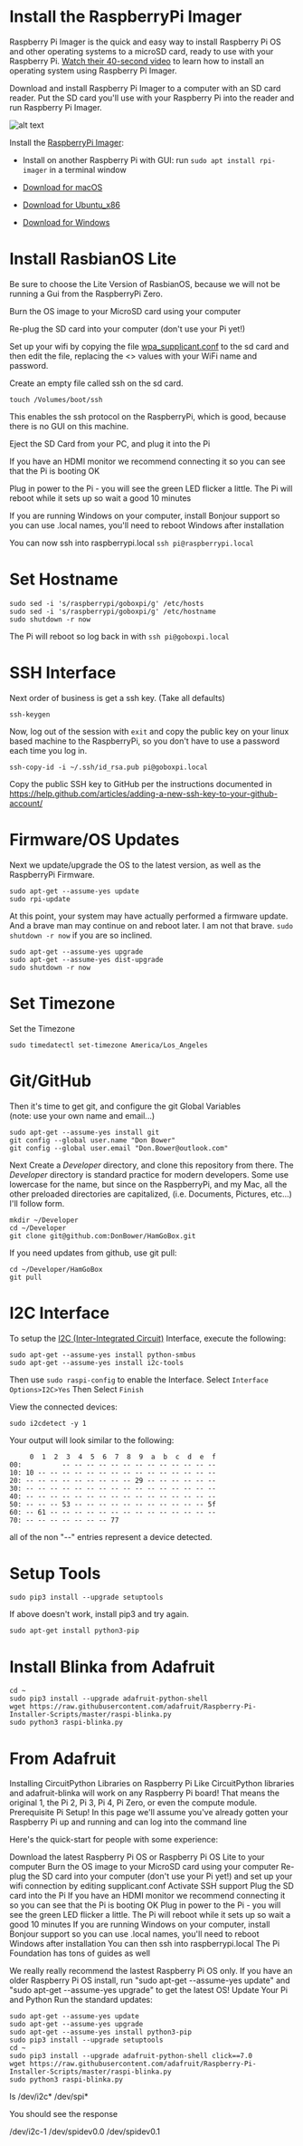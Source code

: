 # Install the RaspberryPi Imager
Raspberry Pi Imager is the quick and easy way to install Raspberry Pi OS and other operating systems to a microSD card, ready to use with your Raspberry Pi. [Watch their 40-second video](https://www.youtube.com/watch?v=J024soVgEeM) to learn how to install an operating system using Raspberry Pi Imager.

Download and install Raspberry Pi Imager to a computer with an SD card reader. Put the SD card you'll use with your Raspberry Pi into the reader and run Raspberry Pi Imager.

![alt text][Imager]

Install the [RaspberryPi Imager](https://www.raspberrypi.org/software/):

* Install on another Raspberry Pi with GUI: run `sudo apt install rpi-imager` in a terminal window

* [Download for macOS](https://downloads.raspberrypi.org/imager/imager_1.5.dmg)

* [Download for Ubuntu_x86](https://downloads.raspberrypi.org/imager/imager_1.5_amd64.deb)

* [Download for Windows](https://downloads.raspberrypi.org/imager/imager_1.5.exe)

[Imager]: https://github.com/DonBower/HamGoBox/blob/master/Images/RPiImager.webp "RaspberryPi Imager"

# Install RasbianOS Lite
Be sure to choose the Lite Version of RasbianOS, because we will not be running a Gui from the RaspberryPi Zero.

Burn the OS image to your MicroSD card using your computer

Re-plug the SD card into your computer (don't use your Pi yet!)

Set up your wifi by copying the file [wpa_supplicant.conf](https://github.com/DonBower/HamGoBox/blob/master/Pi/wpa_supplicant.conf) to the sd card and then edit the file, replacing the <> values with your WiFi name and password.

Create an empty file called ssh on the sd card.
```
touch /Volumes/boot/ssh
```
This enables the ssh protocol on the RaspberryPi, which is good, because there is no GUI on this machine.

Eject the SD Card from your PC, and plug it into the Pi

If you have an HDMI monitor we recommend connecting it so you can see that the Pi is booting OK

Plug in power to the Pi - you will see the green LED flicker a little. The Pi will reboot while it sets up so wait a good 10 minutes

If you are running Windows on your computer, install Bonjour support so you can use .local names, you'll need to reboot Windows after installation

You can now ssh into raspberrypi.local
`ssh pi@raspberrypi.local`

# Set Hostname
```
sudo sed -i 's/raspberrypi/goboxpi/g' /etc/hosts
sudo sed -i 's/raspberrypi/goboxpi/g' /etc/hostname
sudo shutdown -r now
```

The Pi will reboot so log back in with `ssh pi@goboxpi.local`

# SSH Interface

Next order of business is get a ssh key. (Take all defaults)

```
ssh-keygen
```
Now, log out of the session with `exit` and copy the public key on your linux based machine to the RaspberryPi, so you don't have to use a password each time you log in.

```
ssh-copy-id -i ~/.ssh/id_rsa.pub pi@goboxpi.local
```

Copy the public SSH key to GitHub per the instructions documented in https://help.github.com/articles/adding-a-new-ssh-key-to-your-github-account/<br>

# Firmware/OS Updates

Next we update/upgrade the OS to the latest version, as well as the RaspberryPi Firmware.  <br />

```
sudo apt-get --assume-yes update
sudo rpi-update
```

At this point, your system may have actually performed a firmware update.  And a brave man may continue on and reboot later.  I am not that brave. `sudo shutdown -r now` if you are so inclined.


```
sudo apt-get --assume-yes upgrade
sudo apt-get --assume-yes dist-upgrade
sudo shutdown -r now
```

# Set Timezone

Set the Timezone

```
sudo timedatectl set-timezone America/Los_Angeles
```

# Git/GitHub

Then it's time to get git, and configure the git Global Variables <br />
(note: use your own name and email...)

```
sudo apt-get --assume-yes install git
git config --global user.name "Don Bower"
git config --global user.email "Don.Bower@outlook.com"
```

Next Create a *Developer* directory, and clone this repository from there.  The *Developer* directory is standard practice for modern developers. Some use lowercase for the name, but since on the RaspberryPi, and my Mac, all the other preloaded directories are capitalized, (i.e. Documents, Pictures, etc...) I'll follow form. <br />

```
mkdir ~/Developer
cd ~/Developer
git clone git@github.com:DonBower/HamGoBox.git
```

If you need updates from github, use git pull:

```
cd ~/Developer/HamGoBox
git pull
```

# I2C Interface
To setup the [I2C (Inter-Integrated Circuit)](https://en.wikipedia.org/wiki/I%C2%B2C)
Interface, execute the following:

```
sudo apt-get --assume-yes install python-smbus
sudo apt-get --assume-yes install i2c-tools
```
Then use `sudo raspi-config` to enable the Interface.
Select `Interface Options>I2C>Yes`
Then Select `Finish`

View the connected devices:
```
sudo i2cdetect -y 1
```
Your output will look similar to the following:
```
     0  1  2  3  4  5  6  7  8  9  a  b  c  d  e  f
00:          -- -- -- -- -- -- -- -- -- -- -- -- --
10: 10 -- -- -- -- -- -- -- -- -- -- -- -- -- -- --
20: -- -- -- -- -- -- -- -- -- 29 -- -- -- -- -- --
30: -- -- -- -- -- -- -- -- -- -- -- -- -- -- -- --
40: -- -- -- -- -- -- -- -- -- -- -- -- -- -- -- --
50: -- -- -- 53 -- -- -- -- -- -- -- -- -- -- -- 5f
60: -- 61 -- -- -- -- -- -- -- -- -- -- -- -- -- --
70: -- -- -- -- -- -- -- 77                         
```
all of the non "--" entries represent a device detected.

# Setup Tools

```
sudo pip3 install --upgrade setuptools
```
If above doesn't work, install pip3 and try again.

```
sudo apt-get install python3-pip
```

# Install Blinka from Adafruit
```
cd ~
sudo pip3 install --upgrade adafruit-python-shell
wget https://raw.githubusercontent.com/adafruit/Raspberry-Pi-Installer-Scripts/master/raspi-blinka.py
sudo python3 raspi-blinka.py
```


# From Adafruit


Installing CircuitPython Libraries on Raspberry Pi
 Like
CircuitPython libraries and adafruit-blinka will work on any Raspberry Pi board! That means the original 1, the Pi 2, Pi 3, Pi 4, Pi Zero, or even the compute module.
Prerequisite Pi Setup!
In this page we'll assume you've already gotten your Raspberry Pi up and running and can log into the command line

Here's the quick-start for people with some experience:

Download the latest Raspberry Pi OS or Raspberry Pi OS Lite to your computer
Burn the OS image to your MicroSD card using your computer
Re-plug the SD card into your computer (don't use your Pi yet!) and set up your wifi connection by editing supplicant.conf
Activate SSH support
Plug the SD card into the Pi
If you have an HDMI monitor we recommend connecting it so you can see that the Pi is booting OK
Plug in power to the Pi - you will see the green LED flicker a little. The Pi will reboot while it sets up so wait a good 10 minutes
If you are running Windows on your computer, install Bonjour support so you can use .local names, you'll need to reboot Windows after installation
You can then ssh into raspberrypi.local
The Pi Foundation has tons of guides as well

We really really recommend the lastest Raspberry Pi OS only. If you have an older Raspberry Pi OS install, run "sudo apt-get --assume-yes update" and "sudo apt-get --assume-yes upgrade" to get the latest OS!
Update Your Pi and Python
Run the standard updates:

```
sudo apt-get --assume-yes update
sudo apt-get --assume-yes upgrade
sudo apt-get --assume-yes install python3-pip
sudo pip3 install --upgrade setuptools
cd ~
sudo pip3 install --upgrade adafruit-python-shell click==7.0
wget https://raw.githubusercontent.com/adafruit/Raspberry-Pi-Installer-Scripts/master/raspi-blinka.py
sudo python3 raspi-blinka.py
```

ls /dev/i2c* /dev/spi*

You should see the response

/dev/i2c-1 /dev/spidev0.0 /dev/spidev0.1
